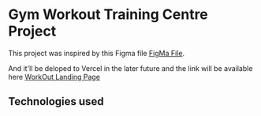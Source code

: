 # Gym Workout Training Centre Project

This project was inspired by this Figma file [FigMa File](https://www.figma.com/file/kl8NRc1qZ2YBqzTSq96SWc/Exploration-Workout-%26-Fitness---Landing-Page-(Community)?node-id=2%3A20&t=5KDU6ilVttcDmavB-0).

And it'll be deloped to Vercel in the later future and the link will be available here [WorkOut Landing Page](https://work-out-landing-page.vercel.app/)

## Technologies used



